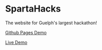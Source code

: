 # SpartaHacks
The website for Guelph's largest hackathon!

[Github Pages Demo](https://avid-day.github.io/SpartaHacks/home.html "Spartahacks Website on Github Pages")

[Live Demo](spartahacks.ca "Spartahacks Website")

